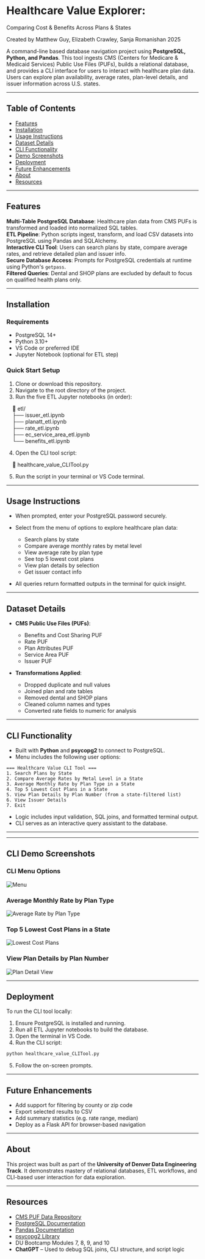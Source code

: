 # **Healthcare Value Explorer:**
Comparing Cost & Benefits Across Plans & States

Created by Matthew Guy, Elizabeth Crawley, Sanja Romanishan 2025

A command-line based database navigation project using **PostgreSQL, Python, and Pandas**. This tool ingests CMS (Centers for Medicare & Medicaid Services) Public Use Files (PUFs), builds a relational database, and provides a CLI interface for users to interact with healthcare plan data. Users can explore plan availability, average rates, plan-level details, and issuer information across U.S. states.

---

## **Table of Contents**
- [Features](#features)
- [Installation](#installation)
- [Usage Instructions](#usage-instructions)
- [Dataset Details](#dataset-details)
- [CLI Functionality](#cli-functionality)
- [Demo Screenshots](#demo-screenshots)
- [Deployment](#deployment)
- [Future Enhancements](#future-enhancements)
- [About](#about)
- [Resources](#resources)

---

## **Features**

**Multi-Table PostgreSQL Database**: Healthcare plan data from CMS PUFs is transformed and loaded into normalized SQL tables.  
**ETL Pipeline**: Python scripts ingest, transform, and load CSV datasets into PostgreSQL using Pandas and SQLAlchemy.  
**Interactive CLI Tool**: Users can search plans by state, compare average rates, and retrieve detailed plan and issuer info.  
**Secure Database Access**: Prompts for PostgreSQL credentials at runtime using Python's `getpass`.  
**Filtered Queries**: Dental and SHOP plans are excluded by default to focus on qualified health plans only.

---

## **Installation**

### **Requirements**
- PostgreSQL 14+  
- Python 3.10+  
- VS Code or preferred IDE  
- Jupyter Notebook (optional for ETL step)

### **Quick Start Setup**

1. Clone or download this repository.
2. Navigate to the root directory of the project.
3. Run the five ETL Jupyter notebooks (in order):

&nbsp;&nbsp;&nbsp;&nbsp;📁 etl/  
&nbsp;&nbsp;&nbsp;&nbsp;├── issuer_etl.ipynb  
&nbsp;&nbsp;&nbsp;&nbsp;├── planatt_etl.ipynb  
&nbsp;&nbsp;&nbsp;&nbsp;├── rate_etl.ipynb  
&nbsp;&nbsp;&nbsp;&nbsp;├── ec_service_area_etl.ipynb  
&nbsp;&nbsp;&nbsp;&nbsp;└── benefits_etl.ipynb  

4. Open the CLI tool script:

&nbsp;&nbsp;&nbsp;&nbsp;📄 healthcare_value_CLITool.py

5. Run the script in your terminal or VS Code terminal.

---

## **Usage Instructions**

- When prompted, enter your PostgreSQL password securely.
- Select from the menu of options to explore healthcare plan data:
  - Search plans by state
  - Compare average monthly rates by metal level
  - View average rate by plan type
  - See top 5 lowest cost plans
  - View plan details by selection
  - Get issuer contact info

- All queries return formatted outputs in the terminal for quick insight.

---

## **Dataset Details**

- **CMS Public Use Files (PUFs)**:
  - Benefits and Cost Sharing PUF  
  - Rate PUF  
  - Plan Attributes PUF  
  - Service Area PUF  
  - Issuer PUF

- **Transformations Applied**:
  - Dropped duplicate and null values  
  - Joined plan and rate tables  
  - Removed dental and SHOP plans  
  - Cleaned column names and types  
  - Converted rate fields to numeric for analysis

---

## **CLI Functionality**

- Built with **Python** and **psycopg2** to connect to PostgreSQL.
- Menu includes the following user options:

```
=== Healthcare Value CLI Tool ===
1. Search Plans by State
2. Compare Average Rates by Metal Level in a State
3. Average Monthly Rate by Plan Type in a State
4. Top 5 Lowest Cost Plans in a State
5. View Plan Details by Plan Number (from a state-filtered list)
6. View Issuer Details
7. Exit
```

- Logic includes input validation, SQL joins, and formatted terminal output.
- CLI serves as an interactive query assistant to the database.

---

---

## **CLI Demo Screenshots**

### CLI Menu Options
![Menu](Images/menu.png)

### Average Monthly Rate by Plan Type
![Average Rate by Plan Type](Images/avg_rate_plan_type.png)

### Top 5 Lowest Cost Plans in a State
![Lowest Cost Plans](Images/top5_plans.png)

### View Plan Details by Plan Number
![Plan Detail View](Images/plan_details.png)

---

## **Deployment**

To run the CLI tool locally:

1. Ensure PostgreSQL is installed and running.
2. Run all ETL Jupyter notebooks to build the database.
3. Open the terminal in VS Code.
4. Run the CLI script:
```bash
python healthcare_value_CLITool.py
```
5. Follow the on-screen prompts.

---

## **Future Enhancements**

- Add support for filtering by county or zip code  
- Export selected results to CSV  
- Add summary statistics (e.g. rate range, median)  
- Deploy as a Flask API for browser-based navigation

---

## **About**

This project was built as part of the **University of Denver Data Engineering Track**. It demonstrates mastery of relational databases, ETL workflows, and CLI-based user interaction for data exploration.

---

## **Resources**

- [CMS PUF Data Repository](https://www.cms.gov/CCIIO/Resources/Data-Resources/marketplace-puf)  
- [PostgreSQL Documentation](https://www.postgresql.org/docs/)  
- [Pandas Documentation](https://pandas.pydata.org/docs/)  
- [psycopg2 Library](https://www.psycopg.org/)  
- DU Bootcamp Modules 7, 8, 9, and 10  
- **ChatGPT** – Used to debug SQL joins, CLI structure, and script logic
